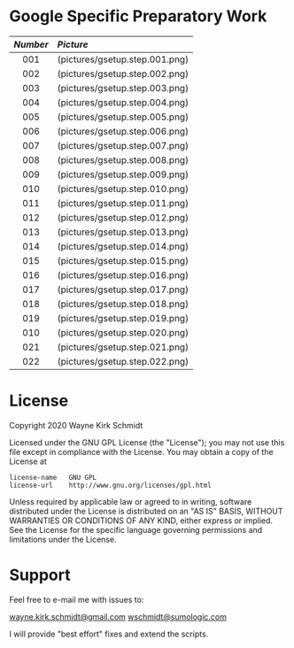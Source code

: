 
Google Specific Preparatory Work
================================


| *Number* | *Picture*                                                             |
|:--------:|:--------------------------------------------------------------------- |
| 001      | (pictures/gsetup.step.001.png) |
| 002      | (pictures/gsetup.step.002.png) |
| 003      | (pictures/gsetup.step.003.png) |
| 004      | (pictures/gsetup.step.004.png) |
| 005      | (pictures/gsetup.step.005.png) |
| 006      | (pictures/gsetup.step.006.png) |
| 007      | (pictures/gsetup.step.007.png) |
| 008      | (pictures/gsetup.step.008.png) |
| 009      | (pictures/gsetup.step.009.png) |
| 010      | (pictures/gsetup.step.010.png) |
| 011      | (pictures/gsetup.step.011.png) |
| 012      | (pictures/gsetup.step.012.png) |
| 013      | (pictures/gsetup.step.013.png) |
| 014      | (pictures/gsetup.step.014.png) |
| 015      | (pictures/gsetup.step.015.png) |
| 016      | (pictures/gsetup.step.016.png) |
| 017      | (pictures/gsetup.step.017.png) |
| 018      | (pictures/gsetup.step.018.png) |
| 019      | (pictures/gsetup.step.019.png) |
| 010      | (pictures/gsetup.step.020.png) |
| 021      | (pictures/gsetup.step.021.png) |
| 022      | (pictures/gsetup.step.022.png) |

License
=======

Copyright 2020 Wayne Kirk Schmidt

Licensed under the GNU GPL License (the "License");
you may not use this file except in compliance with the License.
You may obtain a copy of the License at

    license-name   GNU GPL
    license-url    http://www.gnu.org/licenses/gpl.html

Unless required by applicable law or agreed to in writing, software
distributed under the License is distributed on an "AS IS" BASIS,
WITHOUT WARRANTIES OR CONDITIONS OF ANY KIND, either express or implied.
See the License for the specific language governing permissions and
limitations under the License.

Support
=======

Feel free to e-mail me with issues to: 

wayne.kirk.schmidt@gmail.com
wschmidt@sumologic.com

I will provide "best effort" fixes and extend the scripts.
